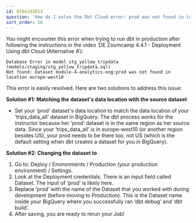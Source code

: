 ```yaml
---
id: 0f6e2d3813
question: 'How do I solve the Dbt Cloud error: prod was not found in location?'
sort_order: 50
---
```


You might encounter this error when trying to run dbt in production after following the instructions in the video ‘DE Zoomcamp 4.4.1 - Deployment Using dbt Cloud (Alternative A’):

```
Database Error in model stg_yellow_tripdata (models/staging/stg_yellow_tripdata.sql)
Not found: Dataset module-4-analytics-eng:prod was not found in location europe-west10
```

This error is easily resolved. Here are two solutions to address this issue:

**Solution #1: Matching the dataset's data location with the source dataset**

- Set your ‘prod’ dataset's data location to match the data location of your ‘trips_data_all’ dataset in BigQuery. The dbt process works for the instructor because her ‘prod’ dataset is in the same region as her source data. Since your ‘trips_data_all’ is in europe-west10 (or another region besides US), your prod needs to be there too, not US (which is the default setting when dbt creates a dataset for you in BigQuery).

**Solution #2: Changing the dataset to <development dataset>**

1. Go to: Deploy / Environments / Production (your production environment) / Settings.
2. Look at the Deployment credentials. There is an input field called Dataset. The input of ‘prod’ is likely here.
3. Replace ‘prod’ with the name of the Dataset that you worked with during development (before moving to Production). This is the Dataset name inside your BigQuery where you successfully ran ‘dbt debug’ and ‘dbt build’.
4. After saving, you are ready to rerun your Job!

